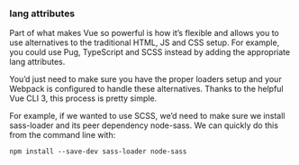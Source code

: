 ### lang attributes
Part of what makes Vue so powerful is how it’s flexible and allows you to use alternatives to the traditional HTML, JS and CSS setup. For example, you could use Pug, TypeScript and SCSS instead by adding the appropriate lang attributes.

<template lang="pug">
    </template>
    
<script lang="ts">
</script>
    
<style lang="scss" scoped>
</style>


You’d just need to make sure you have the proper loaders setup and your Webpack is configured to handle these alternatives. Thanks to the helpful Vue CLI 3, this process is pretty simple.

For example, if we wanted to use SCSS, we’d need to make sure we install sass-loader and its peer dependency node-sass. We can quickly do this from the command line with:

    npm install --save-dev sass-loader node-sass